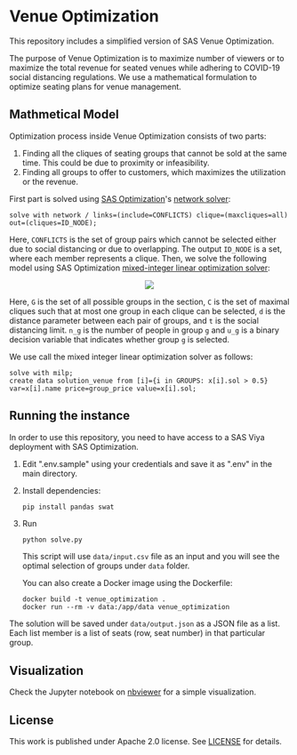 # Venue Optimization

This repository includes a simplified version of SAS Venue Optimization.

The purpose of Venue Optimization is to maximize number of viewers or to maximize the total revenue for seated venues while adhering to COVID-19 social distancing regulations. We use a mathematical formulation to optimize seating plans for venue management.

## Mathmetical Model

Optimization process inside Venue Optimization consists of two parts:

1. Finding all the cliques of seating groups that cannot be sold at the same time. This could be due to proximity or infeasibility.
2. Finding all groups to offer to customers, which maximizes the utilization or the revenue.

First part is solved using [SAS Optimization](https://www.sas.com/en_us/software/optimization.html)'s [network solver](https://documentation.sas.com/?cdcId=pgmsascdc&cdcVersion=9.4_3.5&docsetId=casmopt&docsetTarget=casmopt_networksolver_overview.htm&locale=en):

``` sas
solve with network / links=(include=CONFLICTS) clique=(maxcliques=all) out=(cliques=ID_NODE);
```

Here, `CONFLICTS` is the set of group pairs which cannot be selected either due to social distancing or due to overlapping.
The output `ID_NODE` is a set, where each member represents a clique. Then, we solve the following model using SAS Optimization [mixed-integer linear optimization solver](https://documentation.sas.com/?cdcId=pgmsascdc&cdcVersion=9.4_3.5&docsetId=casmopt&docsetTarget=casmopt_milpsolver_overview.htm&locale=en):

<p align="center">
<img src="https://latex.codecogs.com/gif.latex?%5Cbegin%7Barray%7D%7Blrlll%7D%20%5Ctext%7Bmaximize%7D%20%26%20%5Cdisplaystyle%20%5Csum_%7Bg%20%5Cin%20G%7D%20n_g%20u_g%20%5C%5C%20%5Ctext%7Bsubject%20to%7D%20%26%20%5Cdisplaystyle%20%5Csum_%7Bg%20%5Cin%20G_c%7D%20u_g%20%26%20%5Cle%201%20%26%20%5C%3B%20%5Ctext%7Bfor%20%7D%20c%20%5Cin%20C%20%5C%5C%20%26%20u_g%20%26%20%5Cin%20%5C%7B0%2C%201%5C%7D%20%26%20%5C%3B%20%5Ctext%7Bfor%20%7D%20g%20%5Cin%20G%20%5Cend%7Barray%7D" />
</p>

Here, `G` is the set of all possible groups in the section, `C` is the set of maximal cliques such that at most one group in each clique can be selected, `d` is the distance parameter between each pair of groups, and `t` is the social distancing limit. `n_g` is the number of people in group `g` and `u_g` is a binary decision variable that indicates whether group `g` is selected.

We use call the mixed integer linear optimization solver as follows:

``` sas
solve with milp;
create data solution_venue from [i]={i in GROUPS: x[i].sol > 0.5} var=x[i].name price=group_price value=x[i].sol;
```

## Running the instance

In order to use this repository, you need to have access to a SAS Viya deployment with SAS Optimization.

1. Edit ".env.sample" using your credentials and save it as ".env" in the main directory.

2. Install dependencies:
   ``` shell
   pip install pandas swat
   ```

3. Run
   ``` python
   python solve.py
   ```
   This script will use `data/input.csv` file as an input and you will see the optimal selection of groups under `data` folder.
   
   You can also create a Docker image using the Dockerfile:

   ``` shell
   docker build -t venue_optimization .
   docker run --rm -v data:/app/data venue_optimization
   ```

The solution will be saved under `data/output.json` as a JSON file as a list.
Each list member is a list of seats (row, seat number) in that particular group.

## Visualization

Check the Jupyter notebook on [nbviewer](https://nbviewer.jupyter.org/github/sertalpbilal/sas-optimization-blog/blob/master/venue_optimization/notebook/Venue%20Optimization.ipynb) for a simple visualization.

## License

This work is published under Apache 2.0 license. See [LICENSE](LICENSE.md) for details.
